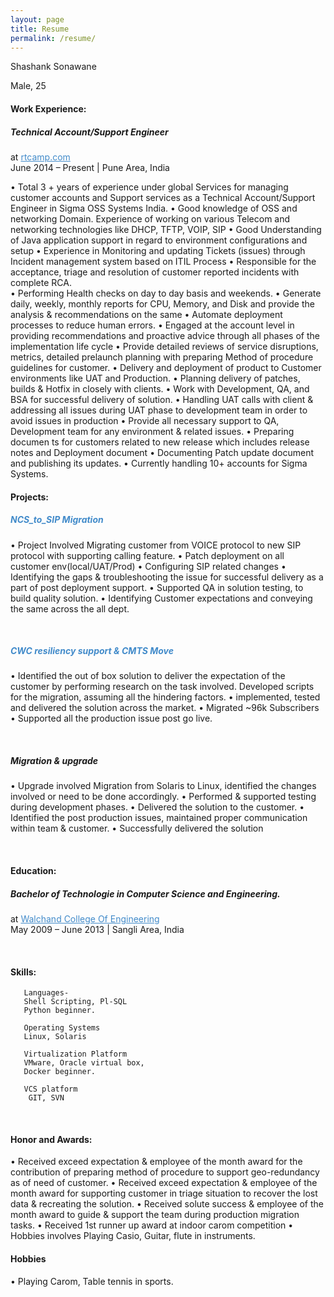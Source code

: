 ```yaml
---
layout: page
title: Resume
permalink: /resume/
---
```


Shashank Sonawane 
 
Male, 25 


#### Work Experience:

##### Technical Account/Support Engineer 
at <a style="color: #428bca" href="https://rtcamp.com">rtcamp.com</a><br>
June 2014 – Present | Pune Area, India

•	Total 3 + years of experience under global Services for managing customer accounts and Support services as a Technical Account/Support Engineer in Sigma OSS Systems India.
•	Good knowledge of OSS and networking Domain. Experience of working on various Telecom and networking technologies like DHCP, TFTP, VOIP, SIP
•	Good Understanding of Java application support in regard to environment configurations and setup 
•	Experience in Monitoring and updating Tickets (issues) through Incident management system based on ITIL Process
•	Responsible for the acceptance, triage and resolution of customer reported incidents with complete RCA.  
•	Performing Health checks on day to day basis and weekends.
•	Generate daily, weekly, monthly reports for CPU, Memory, and Disk and provide the analysis & recommendations on the same
•	Automate deployment processes to reduce human errors. 
•	Engaged at the account level in providing recommendations and proactive advice through all phases of the implementation life cycle
•	Provide detailed reviews of service disruptions, metrics, detailed prelaunch planning with preparing Method of procedure guidelines for customer.
•	Delivery and deployment of product to Customer environments like UAT and Production. 
•	Planning delivery of patches, builds & Hotfix in closely with clients.
•	Work with Development, QA, and BSA for successful delivery of solution.
•	Handling UAT calls with client & addressing all issues during UAT phase to development team in order to avoid issues in production
•	Provide all necessary support to QA, Development team for any environment & related issues. 
•	Preparing documen	ts for customers related to new release which includes release notes and Deployment document
•	Documenting Patch update document and publishing its updates.
•	Currently handling 10+ accounts for Sigma Systems.


#### Projects:
<h5><a style="color: #428bca">NCS_to_SIP Migration</a></h5>

•   Project Involved Migrating customer from VOICE protocol to new SIP protocol with supporting calling feature.
•   Patch deployment on all customer env(local/UAT/Prod)
•	Configuring SIP related changes
•	Identifying the gaps & troubleshooting the issue for successful delivery as a part of post deployment support.
•	Supported QA in solution testing, to build quality solution.
•	Identifying Customer expectations and conveying the same across the all dept.


<br>

<h5><b><a style="color: #428bca">CWC resiliency support & CMTS Move</a></b></h5>

• Identified the out of box solution to deliver the expectation of the customer by performing research on the task involved. Developed scripts for the migration, assuming all the hindering factors.
• implemented, tested and delivered the solution across the market. 
• Migrated ~96k Subscribers  
• Supported all the production issue post go live.

<br>

<h5><b>Migration & upgrade  </b></h5>

• Upgrade involved Migration from Solaris to Linux, identified the changes involved or need to be done accordingly. 
• Performed & supported testing during development phases. • Delivered the solution to the customer.
• Identified the post production issues, maintained proper communication within team & customer. 
• Successfully delivered the solution

<br>

#### Education:

##### Bachelor of Technologie in Computer Science and Engineering.
at <a style="color: #428bca" href="">Walchand College Of Engineering</a><br>
May 2009 – June 2013 | Sangli Area, India

<br>

#### Skills:

       Languages-  
       Shell Scripting, Pl-SQL 
       Python beginner. 
 
       Operating Systems    
       Linux, Solaris 
 
       Virtualization Platform 
       VMware, Oracle virtual box, 
       Docker beginner. 
 
       VCS platform  
        GIT, SVN 
<br>

#### Honor and Awards:
• Received exceed expectation & employee of the month award for the contribution of preparing method of procedure to support geo-redundancy as of need of customer.
• Received exceed expectation & employee of the month award for supporting customer in triage situation to recover the lost data & recreating the solution. 
• Received solute success & employee of the month award to guide & support the team during production migration tasks. 
• Received 1st runner up award at indoor carom competition  • Hobbies involves Playing Casio, Guitar, flute in instruments. 

#### Hobbies
• Playing Carom, Table tennis in sports. 